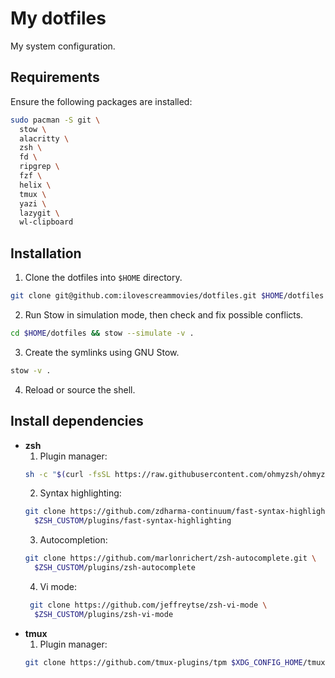 # My dotfiles

My system configuration.

## Requirements

Ensure the following packages are installed:

```bash
sudo pacman -S git \
  stow \
  alacritty \
  zsh \
  fd \
  ripgrep \
  fzf \
  helix \
  tmux \
  yazi \
  lazygit \
  wl-clipboard
```

## Installation

1. Clone the dotfiles into `$HOME` directory.

```bash
git clone git@github.com:ilovescreammovies/dotfiles.git $HOME/dotfiles
```

2. Run Stow in simulation mode, then check and fix possible conflicts.

```bash
cd $HOME/dotfiles && stow --simulate -v .
```

3. Create the symlinks using GNU Stow.

```bash
stow -v .
```

4. Reload or source the shell.

## Install dependencies

- **zsh**
  1. Plugin manager:
  ```bash
  sh -c "$(curl -fsSL https://raw.githubusercontent.com/ohmyzsh/ohmyzsh/master/tools/install.sh)"
  ```
  2. Syntax highlighting:
  ```bash
  git clone https://github.com/zdharma-continuum/fast-syntax-highlighting.git \
    $ZSH_CUSTOM/plugins/fast-syntax-highlighting
  ```
  3. Autocompletion:
  ```bash
  git clone https://github.com/marlonrichert/zsh-autocomplete.git \
    $ZSH_CUSTOM/plugins/zsh-autocomplete
  ```
  4. Vi mode:
  ```bash
   git clone https://github.com/jeffreytse/zsh-vi-mode \
    $ZSH_CUSTOM/plugins/zsh-vi-mode
  ```
- **tmux**
  1. Plugin manager:
  ```bash
  git clone https://github.com/tmux-plugins/tpm $XDG_CONFIG_HOME/tmux/plugins/tpm
  ```
